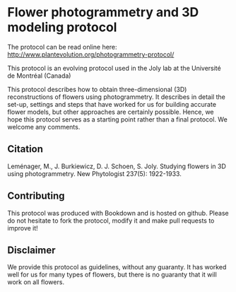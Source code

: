 # Flower photogrammetry and 3D modeling protocol

The protocol can be read online here: http://www.plantevolution.org/photogrammetry-protocol/

This protocol is an evolving protocol used in the Joly lab at the Université de Montréal (Canada)

This protocol describes how to obtain three-dimensional (3D) reconstructions of flowers using photogrammetry. It describes in detail the set-up, settings and steps that have worked for us for building accurate flower models, but other approaches are certainly possible. Hence, we hope this protocol serves as a starting point rather than a final protocol. We welcome any comments.

## Citation

Leménager, M., J. Burkiewicz, D. J. Schoen, S. Joly. Studying flowers in 3D using photogrammetry. New Phytologist 237(5): 1922-1933. 

## Contributing

This protocol was produced with Bookdown and is hosted on github. Please do not hesitate to fork the protocol, modify it and make pull requests to improve it!

## Disclaimer

We provide this protocol as guidelines, without any guaranty. It has worked well for us for many types of flowers, but there is no guaranty that it will work on all flowers.

